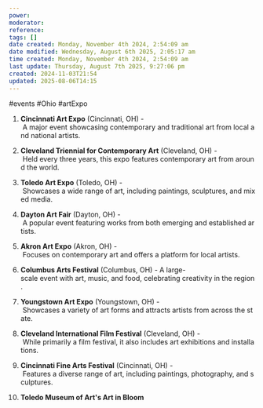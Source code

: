 ```yaml
---
power: 
moderator: 
reference: 
tags: []
date created: Monday, November 4th 2024, 2:54:09 am
date modified: Wednesday, August 6th 2025, 2:05:17 am
time created: Monday, November 4th 2024, 2:54:09 am
last update: Thursday, August 7th 2025, 9:27:06 pm
created: 2024-11-03T21:54
updated: 2025-08-06T14:15
---
```

#events #Ohio #artExpo

1. **Cincinnati Art Expo** (Cincinnati, OH) - A major event showcasing contemporary and traditional art from local and national artists.
    
2. **Cleveland Triennial for Contemporary Art** (Cleveland, OH) - Held every three years, this expo features contemporary art from around the world.
    
3. **Toledo Art Expo** (Toledo, OH) - Showcases a wide range of art, including paintings, sculptures, and mixed media.
    
4. **Dayton Art Fair** (Dayton, OH) - A popular event featuring works from both emerging and established artists.
    
5. **Akron Art Expo** (Akron, OH) - Focuses on contemporary art and offers a platform for local artists.
    
6. **Columbus Arts Festival** (Columbus, OH) - A large-scale event with art, music, and food, celebrating creativity in the region.
    
7. **Youngstown Art Expo** (Youngstown, OH) - Showcases a variety of art forms and attracts artists from across the state.
    
8. **Cleveland International Film Festival** (Cleveland, OH) - While primarily a film festival, it also includes art exhibitions and installations.
    
9. **Cincinnati Fine Arts Festival** (Cincinnati, OH) - Features a diverse range of art, including paintings, photography, and sculptures.
    
10. **Toledo Museum of Art's Art in Bloom**